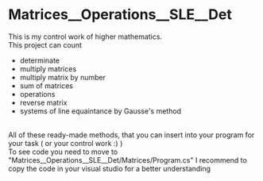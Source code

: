 # Matrices__Operations__SLE__Det
<span>This is my control work of higher mathematics.<br/>
This project can count<br/></span>
<ul>
  <li>determinate</li>
  <li>multiply matrices</li>
  <li>multiply matrix by number</li>
  <li>sum of matrices</li>
  <li>operations</li>
  <li>reverse matrix</li>
  <li>systems of line equaintance by Gausse's method</li>
</ul><br/>
<span>All of these ready-made methods, that you can insert into your program for your task (  or your control work :)  )<br/>
To see code you need to move to "Matrices__Operations__SLE__Det/Matrices/Program.cs" I recommend to copy the code in your visual studio for a better understanding</span><br/>
